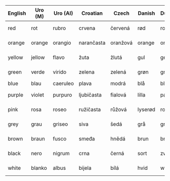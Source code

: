 | English | Uro (M) |Uro (AI) | Croatian   | Czech    | Danish  | Dutch  | French | German  | Italian   | Polish       | Portuguese | Romanian   | Russian                  | Serbian                  | Slovak   | Spanish  | Swedish |
|---------|---------|---------|------------|----------|---------|--------|--------|---------|-----------|--------------|------------|------------|--------------------------|--------------------------|----------|----------|---------|
| red     | rot     |rubro    | crvena     | červená  | rød     | rood   | rouge  | rot     | rosso     | czerwony     | vermelho   | roșu       | красный [krasniy]        | црвена [crvena]          | červená  | rojo     | röd     |
| orange  | orange  |orangio  | narančasta | oranžová | orange  | oranje | orange | orange  | arancione | pomarańczowy | laranja    | portocaliu | оранжевый [oranževiy]    | наранџаста [narandžasta] | oranžová | naranja  | orange  |
| yellow  | jellow  |flavo    | žuta       | žlutá    | gul     | geel   | jaune  | gelb    | giallo    | żółty        | amarelo    | galben     | желтый [želtiy]          | жута [žuta]              | žltá     | amarillo | gul     |
| green   | verde   |virido   | zelena     | zelená   | grøn    | groen  | vert   | grün    | verde     | zielony      | verde      | verde      | зеленый [zeleniy]        | зелена [zelena]          | zelená   | verde    | grön    |
| blue    | blau    |caeruleo | plava      | modrá    | blå     | blauw  | bleu   | blau    | blu       | niebieski    | azul       | albastru   | синий [siniy]            | плава [plava]            | modrá    | azul     | blå     |
| purple  | violet  |purpuro  | ljubičasta | fialová  | lilla   | paars  | violet | violett | viola     | fioletowy    | roxo       | violet     | фиолетовый [fioletoviy]  | љубичаста [ljubičasta]   | fialová  | morado   | lila    |
| pink    | rosa    |roseo    | ružičasta  | růžová   | lyserød | roze   | rose   | rosa    | rosa      | różowy       | rosa       | roz        | розовый [rozoviy]        | ружичаста [ružičasta]    | ružová   | rosa     | rosa    |
| grey    | grau    |griseo   | siva       | šedá     | grå     | grijs  | gris   | grau    | grigio    | szary        | cinza      | gri        | серый [séryj]            | сива [siva]              | sivá     | gris     | grå     |
| brown   | braun   |fusco    | smeđa      | hnědá    | brun    | bruin  | marron | braun   | marrone   | brązowy      | marrom     | maro       | коричневый [korichnéviy] | маштава [maštava]        | hnedá    | marrón   | brun    |
| black   | nero    |nigrum   | crna       | černá    | sort    | zwart  | noir   | schwarz | nero      | czarny       | preto      | negru      | черный [čérniy]          | црна [crna]              | čierna   | negro    | svart   |
| white   | blanko  |albus    | bijela     | bílá     | hvid    | wit    | blanc  | weiß    | bianco    | biały        | branco     | alb        | белый [bélyj]            | бела [bela]              | biela    | blanco   | vit     |
